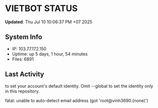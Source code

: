 # VIETBOT STATUS
**Updated**: Thu Jul 10 10:06:37 PM +07 2025

## System Info
- IP: 103.77.172.150
- Uptime: up 5 days, 1 hour, 54 minutes
- Files: 6891

## Last Activity

to set your account's default identity.
Omit --global to set the identity only in this repository.

fatal: unable to auto-detect email address (got 'root@vinh3690.(none)')

